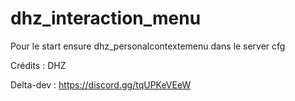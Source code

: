 # dhz_interaction_menu
Pour le start ensure dhz_personalcontextemenu dans le server cfg

Crédits : DHZ

Delta-dev : https://discord.gg/tqUPKeVEeW
